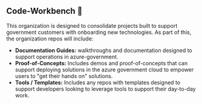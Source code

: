 ## Code-Workbench 👋
This organization is designed to consolidate projects built to support government customers with onboarding new technologies.  As part of this, the organization repos will include:

- **Documentation Guides:** walkthroughs and documentation designed to support operations in azure-government.
- **Proof-of-Concepts:** Includes demos and proof-of-concepts that can support deploying solutions in the azure government cloud to empower users to "get their hands on" solutions.
- **Tools / Templates:** Includes any repos with templates designed to support developers looking to leverage tools to support their day-to-day work.  
